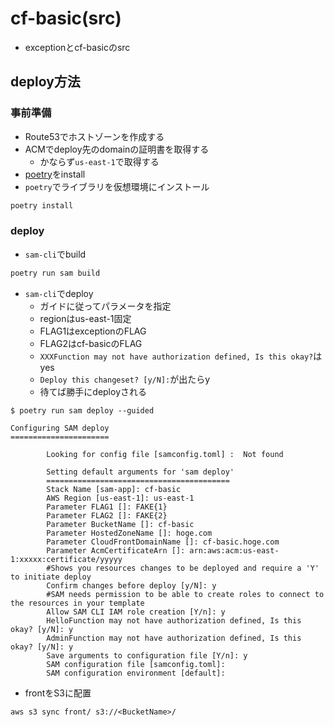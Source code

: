 # cf-basic(src)
* exceptionとcf-basicのsrc

## deploy方法

### 事前準備
* Route53でホストゾーンを作成する
* ACMでdeploy先のdomainの証明書を取得する
  * かならず`us-east-1`で取得する
* [poetry](https://github.com/python-poetry/poetry)をinstall
* `poetry`でライブラリを仮想環境にインストール
```sh
poetry install
```
### deploy
* `sam-cli`でbuild
```sh
poetry run sam build
```
* `sam-cli`でdeploy
  * ガイドに従ってパラメータを指定
  * regionはus-east-1固定
  * FLAG1はexceptionのFLAG
  * FLAG2はcf-basicのFLAG
  * `XXXFunction may not have authorization defined, Is this okay?`はyes
  * `Deploy this changeset? [y/N]:`が出たらy
  * 待てば勝手にdeployされる
```
$ poetry run sam deploy --guided

Configuring SAM deploy
======================

        Looking for config file [samconfig.toml] :  Not found

        Setting default arguments for 'sam deploy'
        =========================================
        Stack Name [sam-app]: cf-basic
        AWS Region [us-east-1]: us-east-1
        Parameter FLAG1 []: FAKE{1}
        Parameter FLAG2 []: FAKE{2}
        Parameter BucketName []: cf-basic
        Parameter HostedZoneName []: hoge.com
        Parameter CloudFrontDomainName []: cf-basic.hoge.com
        Parameter AcmCertificateArn []: arn:aws:acm:us-east-1:xxxxx:certificate/yyyyy
        #Shows you resources changes to be deployed and require a 'Y' to initiate deploy
        Confirm changes before deploy [y/N]: y
        #SAM needs permission to be able to create roles to connect to the resources in your template
        Allow SAM CLI IAM role creation [Y/n]: y
        HelloFunction may not have authorization defined, Is this okay? [y/N]: y
        AdminFunction may not have authorization defined, Is this okay? [y/N]: y
        Save arguments to configuration file [Y/n]: y
        SAM configuration file [samconfig.toml]:
        SAM configuration environment [default]:

```
* frontをS3に配置
```
aws s3 sync front/ s3://<BucketName>/
```
